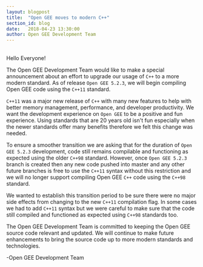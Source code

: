 ```yaml
---
layout: blogpost
title:  "Open GEE moves to modern C++"
section_id: blog
date:   2018-04-23 13:30:00
author: Open GEE Development Team
---
```


<br />
Hello Everyone!

The Open GEE Development Team would like to make a special announcement about an
effort to upgrade our usage of `C++` to a more modern standard. As of release
`Open GEE 5.2.3`, we will begin compiling Open GEE code using the `C++11` standard.

`C++11` was a major new release of `C++` with many new features to help with
better memory management, performance, and developer productivity. We want the
development experience on `Open GEE` to be a positive and fun experience. Using
standards that are 20 years old isn't fun especially when the newer standards
offer many benefits therefore we felt this change was needed.

To ensure a smoother transition we are asking that for the duration of
`Open GEE 5.2.3` development, code still remains compilable and functioning as
expected using the older `C++98` standard. However, once `Open GEE 5.2.3` branch
is created then any new code pushed into master and any other future branches is
free to use the `C++11` syntax without this restriction and we will no longer
support compiling Open GEE `C++` code using the `C++98` standard.

We wanted to establish this transition period to be sure there were no major
side effects from changing to the new `C++11` compilation flag. In some cases we
had to add `C++11` syntax but we were careful to make sure that the code still
compiled and functioned as expected using `C++98` standards too.

The Open GEE Development Team is committed to keeping the Open GEE source code
relevant and updated. We will continue to make future enhancements to bring the
source code up to more modern standards and technologies.

-Open GEE Development Team
